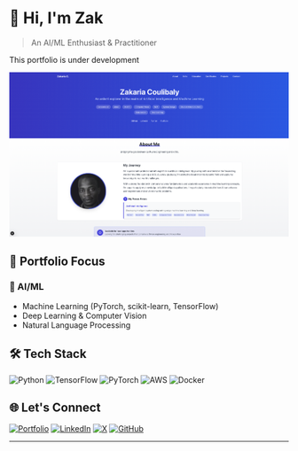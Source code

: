 # 👋 Hi, I'm Zak
> An AI/ML Enthusiast & Practitioner

This portfolio is under development

<a href="https://codemon.io" target="_blank">
  <img src="./images/screenshot.png" alt="Portfolio Hub Preview">
</a>

## 🔭 Portfolio Focus
### 🤖 AI/ML
- Machine Learning (PyTorch, scikit-learn, TensorFlow)
- Deep Learning & Computer Vision
- Natural Language Processing 

## 🛠️ Tech Stack
![Python](https://img.shields.io/badge/Python-3776AB?style=for-the-badge&logo=python&logoColor=white)
![TensorFlow](https://img.shields.io/badge/TensorFlow-FF6F00?style=for-the-badge&logo=tensorflow&logoColor=white)
![PyTorch](https://img.shields.io/badge/PyTorch-EE4C2C?style=for-the-badge&logo=pytorch&logoColor=white)
![AWS](https://img.shields.io/badge/AWS-232F3E?style=for-the-badge&logo=amazon-aws&logoColor=white)
![Docker](https://img.shields.io/badge/Docker-2496ED?style=for-the-badge&logo=docker&logoColor=white)


## 🌐 Let's Connect
[![Portfolio](https://img.shields.io/badge/Portfolio-000?style=for-the-badge&logo=github&logoColor=white)](https://codemon.io/)
[![LinkedIn](https://img.shields.io/badge/LinkedIn-0077B5?style=for-the-badge&logo=linkedin&logoColor=white)](https://linkedin.com/in/codemon)
[![X](https://img.shields.io/badge/X-000000?style=for-the-badge&logo=x&logoColor=white)](https://x.com/codemon2024)
[![GitHub](https://img.shields.io/badge/GitHub-100000?style=for-the-badge&logo=github&logoColor=white)](https://github.com/levisstrauss)

---
